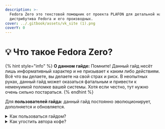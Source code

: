 ```yaml
---
description: >-
  Fedora Zero это текстовой помощник от проекта PLAFON для детальной настройки
  дистрибутива Fedora и его производных.
cover: ../.gitbook/assets/vk_site (1).png
coverY: 0
---
```


# 💡 Что такое Fedora Zero?

{% hint style="info" %}
**О данном гайде:** Помните! Данный гайд несёт лишь информативный характер и не призывает к каким либо действиям. Всё что вы делаете, вы делаете на свой страх и риск. В неопытных руках, данный гайд может оказаться фатальным и привести к неменуимой поломке вашей системы. Хотя если честно, тут нужно очень сильно постараться.
{% endhint %}

Для **пользователей гайда:** данный гайд постоянно эволюционирует, дополняется и обновляется.

<details>

<summary>Как пользоваться гайдом?</summary>

Данный гайд можно использовать как пошаговое пособие для новичков, либо как "шпаргалку" для более уверенных пользователей GNU/Linux.

</details>

<details>

<summary>Как угостить автора кофе?</summary>

📺 Спонсорство на [YouTube](https://bit.ly/3MHNzWa) | [Стать спонсором проекта PLAFON](https://bit.ly/3MHNzWa)

💵 Заказать рекламу в [Телеграме](https://t.me/plafonyoutube) | 💬 По вопросам рекламы: [Aнтон](https://t.me/Toxblh)

Поддержать на Boosty: [https://boosty.to/plafonlinux/donate](https://boosty.to/plafonlinux/donate)

</details>
